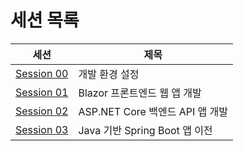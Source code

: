 # 세션 목록

| 세션                                             | 제목                                           |
|--------------------------------------------------|------------------------------------------------|
| [Session 00](../docs/00-setup.md)                | 개발 환경 설정                                 |
| [Session 01](../docs/01-blazor-frontend.md)      | Blazor 프론트엔드 웹 앱 개발                   |
| [Session 02](../docs/02-aspnet-core-backend.md)  | ASP.NET Core 백엔드 API 앱 개발                |
| [Session 03](../docs/03-spring-boot-backend.md)  | Java 기반 Spring Boot 앱 이전                  |
